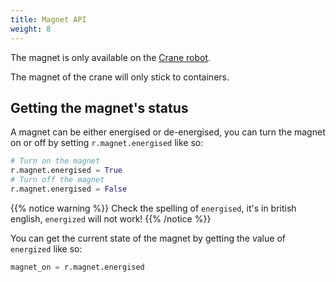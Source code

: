 ```yaml
---
title: Magnet API
weight: 8
---
```


The magnet is only available on the [Crane robot](../../robots/crane).
 
The magnet of the crane will only stick to containers.
 
## Getting the magnet's status
 
A magnet can be either energised or de-energised, you can turn the magnet on or off by setting `r.magnet.energised` like so:
```python
# Turn on the magnet
r.magnet.energised = True
# Turn off the magnet
r.magnet.energised = False
```

{{% notice warning %}}
Check the spelling of `energised`, it's in british english, `energized` will not work!
{{% /notice %}}

You can get the current state of the magnet by getting the value of `energized` like so:

```python
magnet_on = r.magnet.energised
```
